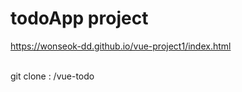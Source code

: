 # todoApp project

https://wonseok-dd.github.io/vue-project1/index.html

<br>
git clone : /vue-todo 
